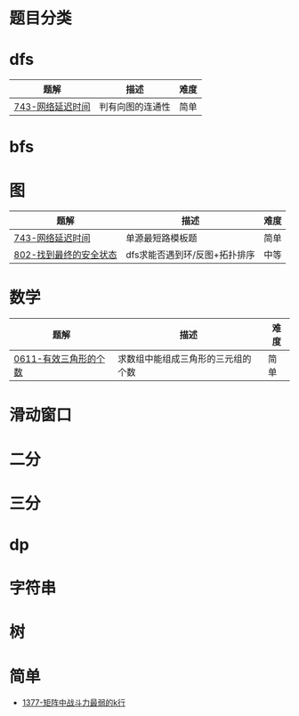 # 题目分类

# dfs
|题解|描述|难度|
|--|--|--|  
[743-网络延迟时间](./0743(网络延迟时间).md)|判有向图的连通性|简单

# bfs

# 图
|题解|描述|难度|
|--|--|--|  
[743-网络延迟时间](./0743(网络延迟时间).md)|单源最短路模板题|简单
[802-找到最终的安全状态](./0802(找到最终的安全状态).md)|dfs求能否遇到环/反图+拓扑排序|中等


# 数学
|题解|描述|难度|
|--|--|--|  
[0611-有效三角形的个数](./0611(有效三角形的个数).md)|求数组中能组成三角形的三元组的个数|简单

# 滑动窗口

# 二分

# 三分

# dp

# 字符串

# 树

# 简单
- [1377-矩阵中战斗力最弱的k行](./1337(矩阵中战斗力最弱的%20K%20行).cpp)